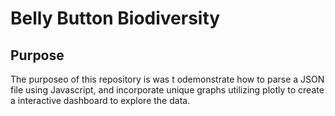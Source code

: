 # Belly Button Biodiversity 

## Purpose
The purposeo of this repository is was t odemonstrate how to parse a JSON file using Javascript, and incorporate unique graphs utilizing plotly to create a interactive dashboard to explore the data. 
